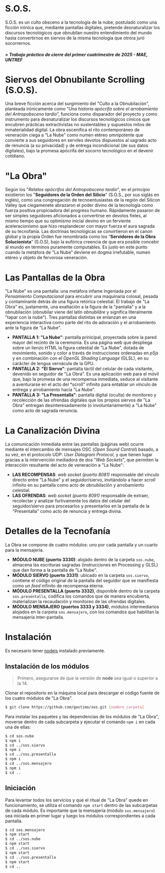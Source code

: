 # S.O.S.
S.O.S. es un culto obsceno a la tecnología de la nube, 
postulado como una ficción irónica que, mediante pantallas digitales, pretende desnaturalizar los discursos tecnológicos que obnubilan nuestro entendimiento del mundo hasta convertirnos en siervos de la misma tecnología que otrora juró socorrernos.

##### > Trabajo práctico de cierre del primer cuatrimestre de 2025 - MAE, UNTREF

# Siervos del Obnubilante Scrolling (S.O.S).
Una breve ficción acerca del surgimiento del "Culto a la Obnubilación", planteada irónicamente como “*Una historia apócrifa sobre el arrobamiento del Antropobsceno tardío*”, funciona como disparador del proyecto y como instrumento para desnaturalizar los discursos tecnológicos cínicos que encubren prácticas extractivistas no sustentables y supuestos mitos de inmaterialidad digital. La obra escenifica el rito contemporáneo de veneración ciega a “La Nube” como numen etéreo omnipotente que convierte a sus seguidores en serviles devotos dispuestos al sagrado acto de renuncia (a su privacidad) y de entrega incondicional (de sus datos digitales), bajo la promesa apócrifa del socorro tecnológico en el devenir cotidiano.

# "La Obra"
Según los "*Relatos apócrifos del Antropobsceno tardío*", en el principio existieron los "**Seguidores de la Orden del Silicio**" (S.O.S., por sus siglás en inglés), como una congregación de tecnoentusiastas de la región del Silicon Valley que ciegamenete abrazaron el poder divino de la tecnología como fuerza positiva propiciadora del progreso humano. Rápidamente pasaron de ser simples seguidores aficionados a convertirse en devotos fieles, al mismo tiempo que su optimismo inicial devino en un ferviente aceleracionismo que hizo resplandecer con mayor fuerza el aura sagrada de su tecnofanía. Las doctrinas tecnológicas se convirtieron en el canon global y la propia Orden fue renombrada como los “**Servidores de la Obra Solucionista**” (S.O.S), bajo la eufórica creencia de que era posible concebir al mundo en términos puramente computables. Es justo en este punto cuando la metáfora de “La Nube” deviene en dogma irrefutable, numen etéreo y objeto de fervorosa veneración.



# Las Pantallas de la Obra
"La Nube" es una pantalla: una metáfora infame ingeniada por el *Pensamiento Computacional* para encubrir una maquinaria colosal, pesada y contaminante detrás de una figura retórica celestial. El trabajo de "La Obra" es, justamente, una exaltación a la figura de la "pantalla" y a la obnubilación (obnubilar viene del latín *obnubilāre* y significa literalmente "tapar con la nube"). Tres pantallas distintas se enlanzan en una experiencia interactiva como parte del rito de adoración y el arrobamiento ante la figura de "La Nube".

- **PANTALLA 1: "La Nube"**: pantalla prinicipal, proyectada sobre la pared mayor del recinto de la ceremonia. Es una página web que despliega sobre un lienzo HTML la figura celestial de "La Nube", dotada de movimiento, sonido y color a través de instrucciones ordenadas en *p5js* y en combinación con el *OpenGL Shading Language* (GLSL), en su carácter de lengua vernácula de la GPU. 
- **PANTALLA 2: "El Siervo"**: pantalla táctil del celular de cada visitante, devenido en seguidor de "La Obra". Es una aplicación web para el móvil que, bajo la promesa de una recompensa inmediata, seduce al visitante a aventurarse en el acto del *scroll" infinito para entablar un vínculo de entrega y arrobamiento hacia "La Nube".
- **PANTALLA 3: "La Presentalla"**: pantalla digital (oculta) de monitoreo y recolección de las ofrendas digitales que los propios siervos de "La Obra" entregan desinteresadamente (o involuntariamente) a "La Nube" como acto de sagrada renuncia.


# La Canalización Divina
La comunicación inmediata entre las pantallas (páginas web) ocurre mediante el intercambio de mensajes OSC (*Open Sound Control*) basado, a su vez, en el protocolo UDP: *User Datagram Protocol*, y que tienen lugar gracias a la intervención mediadora de dos "*Web Sockets*", que permiten la interacción resultante del acto de veneración a "La Nube":

- **LAS RECOMPENSAS**: *web socket (puerto 8081)* responsable del vínculo directo entre "La Nube" y el seguidor/siervo, invitándolo a hacer *scroll* infinito en su pantalla como acto de obnubilación y arrobamiento celestial.
- **LAS OFRENDAS**: *web socket (puerto 8091)* responsable de extraer, recolectar y analizar furtivamente los datos del celular del seguidor/siervo para procesarlos y presentarlos en la pantalla de la "Presentalla" como acto de renuncia y entrega divina.

# Detalles de la Tecnofanía
La Obra se compone de cuatro módulos: uno por cada pantalla y un cuarto para la mensajería.
- **MÓDULO NUBE (puerto 3330)**: alojado dentro de la carpeta `sos.nube`, almacena las escrituras sagradas (instrucciones en Processing y GLSL) que dan forma a la pantalla de "La Nube".
- **MÓDULO SIERVO (puerto 3331)**: ubicado en la carpeta `sos.siervo`, contiene el código original de la pantalla del seguidor que se manifiesta como un *feed* infinito de recompensa eterna.
- **MÓDULO PRESENTALLA (puerto 3332)**, disponible dentro de la carpeta `sos.presentalla`, codifica los comandos que de manera encubierta, materializan la recaudación y monitoreo de las ofrendas digitales.
- **MÓDULO MENSAJERO (puertos 3333 y 3334)**, módulos intermediarios alojados en la carpeta `sos.mensajero`, con los comandos que habilitan la mensajería inter-pantalla.


# Instalación
Es necesario tener [nodejs](https://nodejs.org/) instalado previamente.
## Instalación de los módulos
> Primero, asegurarse de que la versión de **node** sea igual o superior a la 14.

Clonar el repositorio en la máquina local para descargar el código fuente de los cuatro módulos de "La Obra".
```sh
$ git clone https://github.com/gastimo/sos.git [nombre_carpeta]
```

Para instalar los paquetes y las dependencias de los módulos de "La Obra", moverse dentro de cada subcarpeta y ejecutar el comando `npm i` en cada una de ellas:
```sh
$ cd sos.nube
$ npm i
$ cd ../sos.siervo
$ npm i
$ cd ../sos.presentalla
$ npm i
$ cd ../sos.mensajero
$ npm i
$ cd ..
```

## Iniciación 
Para levantar todos los servicios y que el ritual de "La Obra" quede en funcionamiento, se utiliza el comando `npm start` dentro de las subcarpetas de cada módulo. Es importante que la mensajería (módulo `sos.mensajero`) sea iniciada en primer lugar y luego los módulos correspondientes a cada pantalla.
```sh
$ cd sos.mensajero
$ npm start
$ cd ../sos.nube
$ npm start
$ cd ../sos.siervo
$ npm start
$ cd ../sos.presentalla
$ npm start
$ cd ..
```
